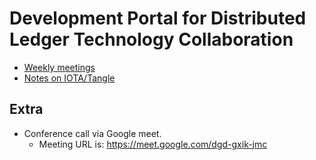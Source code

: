 # Development Portal for Distributed Ledger Technology Collaboration

* [Weekly meetings](https://hackmd.io/c/rkpoORY4W)
* [Notes on IOTA/Tangle](https://github.com/DLTcollab/iota-notes)

## Extra

* Conference call via Google meet.
    - Meeting URL is:  https://meet.google.com/dgd-gxik-jmc
